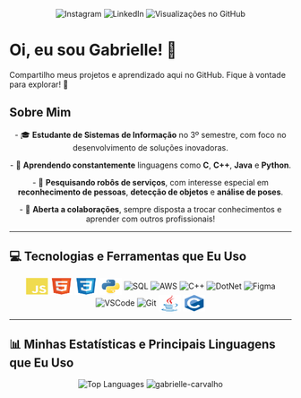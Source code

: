 <p align="center">
  <img src="https://img.shields.io/badge/-Instagram-%23E4405F?style=for-the-badge&logo=instagram&logoColor=white" alt="Instagram" />
  <img src="https://img.shields.io/badge/-LinkedIn-%230077B5?style=for-the-badge&logo=linkedin&logoColor=white" alt="LinkedIn" />
  <img src="https://komarev.com/ghpvc/?username=gabrielle-carvalho" alt="Visualizações no GitHub" />
</p>

# Oi, eu sou Gabrielle! 👋

Compartilho meus projetos e aprendizado aqui no GitHub. Fique à vontade para explorar! 🚀

## Sobre Mim

<p align="center">
  - 🎓 <strong>Estudante de Sistemas de Informação</strong> no 3º semestre, com foco no desenvolvimento de soluções inovadoras.  
</p>
<p align="center">
  - 🌱 <strong>Aprendendo constantemente</strong> linguagens como <strong>C</strong>, <strong>C++</strong>, <strong>Java</strong> e <strong>Python</strong>.  
</p>
<p align="center">
  - 🤖 <strong>Pesquisando robôs de serviços</strong>, com interesse especial em <strong>reconhecimento de pessoas</strong>, <strong>detecção de objetos</strong> e <strong>análise de poses</strong>.  
</p>
<p align="center">
  - 🤝 <strong>Aberta a colaborações</strong>, sempre disposta a trocar conhecimentos e aprender com outros profissionais!
</p>


---

## 💻 Tecnologias e Ferramentas que Eu Uso

<p align="center">
  <img align="center" alt="JavaScript" height="30" width="40" src="https://raw.githubusercontent.com/devicons/devicon/master/icons/javascript/javascript-plain.svg">
  <img align="center" alt="HTML" height="30" width="40" src="https://raw.githubusercontent.com/devicons/devicon/master/icons/html5/html5-original.svg">
  <img align="center" alt="CSS" height="30" width="40" src="https://raw.githubusercontent.com/devicons/devicon/master/icons/css3/css3-original.svg">
  <img align="center" alt="Python" height="30" width="40" src="https://raw.githubusercontent.com/devicons/devicon/master/icons/python/python-original.svg">
  <img align="center" alt="SQL" height="30" width="40" src="https://cdn.jsdelivr.net/gh/devicons/devicon@latest/icons/mysql/mysql-original-wordmark.svg" />
  <img align="center" alt="AWS" height="30" width="40" src="https://cdn.jsdelivr.net/gh/devicons/devicon@latest/icons/amazonwebservices/amazonwebservices-original-wordmark.svg" />
  <img align="center" alt="C++" height="30" width="40" src="https://cdn.jsdelivr.net/gh/devicons/devicon@latest/icons/cplusplus/cplusplus-original.svg" />
  <img align="center" alt="DotNet" height="30" width="40" src="https://cdn.jsdelivr.net/gh/devicons/devicon@latest/icons/dotnetcore/dotnetcore-original.svg" />
  <img align="center" alt="Figma" height="30" width="40" src="https://cdn.jsdelivr.net/gh/devicons/devicon@latest/icons/figma/figma-original.svg" />
  <img align="center" alt="VSCode" height="30" width="40" src="https://cdn.jsdelivr.net/gh/devicons/devicon@latest/icons/vscode/vscode-original.svg" />
  <img align="center" alt="Git" height="30" width="40" src="https://cdn.jsdelivr.net/gh/devicons/devicon@latest/icons/git/git-original.svg" />
  <img align="center" alt="Java" height="30" width="40" src="https://raw.githubusercontent.com/devicons/devicon/master/icons/java/java-original.svg" />
  </a>
  <a href="https://github.com/gabrielle-carvalho/c-projects">
    <img align="center" alt="C" height="30" width="40" src="https://raw.githubusercontent.com/devicons/devicon/master/icons/c/c-original.svg" />
  </a>
</p>

---

## 📊 Minhas Estatísticas e Principais Linguagens que Eu Uso

<p align="center">
  <img src="https://github-readme-stats.vercel.app/api/top-langs/?username=gabrielle-carvalho&layout=donut" alt="Top Languages">
  <img src="https://github-readme-streak-stats.herokuapp.com/?user=gabrielle-carvalho&" alt="gabrielle-carvalho" />
</p>

